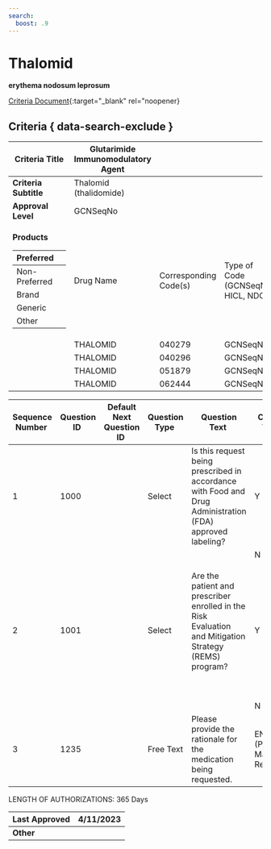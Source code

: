 ```yaml
---
search:
  boost: .9
---
```


# Thalomid

**erythema nodosum leprosum**

[Criteria Document](https://mygainwell-my.sharepoint.com/:w:/g/personal/kaelyn_dobbins_gainwelltechnologies_com/EXFO2E1GKl9GkIznoXmYp_kBfgAhD8ipO0-sUn5uuoDrfg?e=VnHG46){:target="_blank" rel="noopener}

## Criteria { data-search-exclude }

<table>
<thead>
<tr class="header">
<th><strong>Criteria Title</strong></th>
<th>Glutarimide Immunomodulatory Agent</th>
<th></th>
<th></th>
</tr>
</thead>
<tbody>
<tr class="odd">
<td><strong>Criteria Subtitle</strong></td>
<td>Thalomid (thalidomide)</td>
<td></td>
<td></td>
</tr>
<tr class="even">
<td><strong>Approval Level</strong></td>
<td>GCNSeqNo</td>
<td></td>
<td></td>
</tr>
<tr class="odd">
<td><p><strong>Products</strong></p>
<table>
<thead>
<tr class="header">
<th>Preferred</th>
<th></th>
</tr>
</thead>
<tbody>
<tr class="odd">
<td>Non-Preferred</td>
<td></td>
</tr>
<tr class="even">
<td>Brand</td>
<td></td>
</tr>
<tr class="odd">
<td>Generic</td>
<td></td>
</tr>
<tr class="even">
<td>Other</td>
<td></td>
</tr>
</tbody>
</table></td>
<td>Drug Name</td>
<td>Corresponding Code(s)</td>
<td>Type of Code (GCNSeqNo, HICL, NDC)</td>
</tr>
<tr class="even">
<td></td>
<td>THALOMID</td>
<td>040279</td>
<td>GCNSeqNo</td>
</tr>
<tr class="odd">
<td></td>
<td>THALOMID</td>
<td>040296</td>
<td>GCNSeqNo</td>
</tr>
<tr class="even">
<td></td>
<td>THALOMID</td>
<td>051879</td>
<td>GCNSeqNo</td>
</tr>
<tr class="odd">
<td></td>
<td>THALOMID</td>
<td>062444</td>
<td>GCNSeqNo</td>
</tr>
</tbody>
</table>

<table>
<thead>
<tr class="header">
<th><strong>Sequence Number</strong> </th>
<th><strong>Question ID</strong> </th>
<th><strong>Default Next Question ID</strong> </th>
<th><strong>Question Type</strong> </th>
<th><strong>Question Text</strong> </th>
<th><strong>Choice Text</strong> </th>
<th><strong>Next Question ID</strong> </th>
</tr>
</thead>
<tbody>
<tr class="odd">
<td>1</td>
<td>1000</td>
<td></td>
<td>Select</td>
<td>Is this request being prescribed in accordance with Food and Drug Administration (FDA) approved labeling?</td>
<td>Y</td>
<td>1001</td>
</tr>
<tr class="even">
<td></td>
<td></td>
<td></td>
<td></td>
<td></td>
<td>N</td>
<td>1235</td>
</tr>
<tr class="odd">
<td>2</td>
<td>1001</td>
<td> </td>
<td>Select </td>
<td><p>Are the patient and prescriber enrolled in the Risk Evaluation and Mitigation Strategy (REMS) program?</p>
<p>  </p></td>
<td>Y</td>
<td>END (Approve x 365 days)</td>
</tr>
<tr class="even">
<td></td>
<td></td>
<td></td>
<td></td>
<td></td>
<td>N</td>
<td>1235</td>
</tr>
<tr class="odd">
<td>3</td>
<td>1235</td>
<td></td>
<td>Free Text</td>
<td>Please provide the rationale for the medication being requested. </td>
<td>END (Pending Manual Review)</td>
<td></td>
</tr>
</tbody>
</table>

LENGTH OF AUTHORIZATIONS: 365 Days

| **Last Approved** | 4/11/2023 |
| ----------------- | --------- |
| **Other**         |           |
